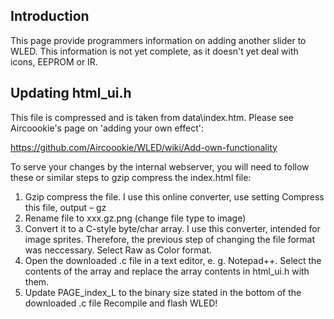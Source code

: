 ## Introduction
This page provide programmers information on adding another slider to WLED. This information is not yet complete, as it doesn't yet deal with icons, EEPROM or IR.

## Updating html_ui.h
This file is compressed and is taken from data\index.htm. Please see Aircoookie's page on 'adding your own effect':

https://github.com/Aircoookie/WLED/wiki/Add-own-functionality

To serve your changes by the internal webserver, you will need to follow these or similar steps to gzip compress the index.html file:

1. Gzip compress the file. I use this online converter, use setting Compress this file, output – gz
1. Rename file to xxx.gz.png (change file type to image)
1. Convert it to a C-style byte/char array. I use this converter, intended for image sprites. Therefore, the previous step of changing the file format was neccessary. Select Raw as Color format.
1. Open the downloaded .c file in a text editor, e. g. Notepad++. Select the contents of the array and replace the array contents in html_ui.h with them.
1. Update PAGE_index_L to the binary size stated in the bottom of the downloaded .c file
Recompile and flash WLED!


